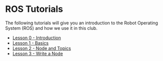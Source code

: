 # ROS Tutorials

The following tutorials will give you an introduction to the Robot Operating System (ROS) and how we use it in this club.

* [Lesson 0 - Introduction](lesson-0-introduction.md)
* [Lesson 1 - Basics](lesson-1-basics.md)
* [Lesson 2 - Node and Topics](lesson-2-nodes-and-topics.md)
* [Lesson 3 - Write a Node](lesson-3-write-a-node.md)
